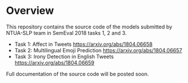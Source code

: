 # Overview

This repository contains the source code of the models submitted 
by NTUA-SLP team in SemEval 2018 tasks 1, 2 and 3.
- Task 1: Affect in Tweets https://arxiv.org/abs/1804.06658
- Task 2: Multilingual Emoji Prediction https://arxiv.org/abs/1804.06657
- Task 3: Irony Detection in English Tweets https://arxiv.org/abs/1804.06659

Full documentation of the source code will be posted soon.
